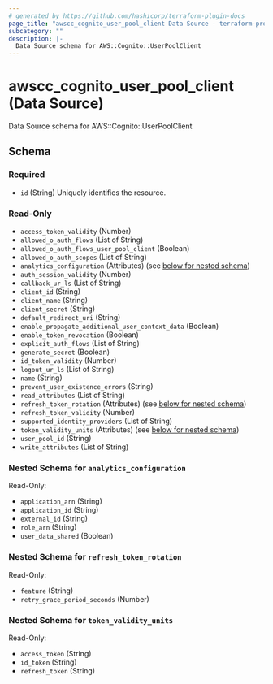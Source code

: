 ```yaml
---
# generated by https://github.com/hashicorp/terraform-plugin-docs
page_title: "awscc_cognito_user_pool_client Data Source - terraform-provider-awscc"
subcategory: ""
description: |-
  Data Source schema for AWS::Cognito::UserPoolClient
---
```


# awscc_cognito_user_pool_client (Data Source)

Data Source schema for AWS::Cognito::UserPoolClient



<!-- schema generated by tfplugindocs -->
## Schema

### Required

- `id` (String) Uniquely identifies the resource.

### Read-Only

- `access_token_validity` (Number)
- `allowed_o_auth_flows` (List of String)
- `allowed_o_auth_flows_user_pool_client` (Boolean)
- `allowed_o_auth_scopes` (List of String)
- `analytics_configuration` (Attributes) (see [below for nested schema](#nestedatt--analytics_configuration))
- `auth_session_validity` (Number)
- `callback_ur_ls` (List of String)
- `client_id` (String)
- `client_name` (String)
- `client_secret` (String)
- `default_redirect_uri` (String)
- `enable_propagate_additional_user_context_data` (Boolean)
- `enable_token_revocation` (Boolean)
- `explicit_auth_flows` (List of String)
- `generate_secret` (Boolean)
- `id_token_validity` (Number)
- `logout_ur_ls` (List of String)
- `name` (String)
- `prevent_user_existence_errors` (String)
- `read_attributes` (List of String)
- `refresh_token_rotation` (Attributes) (see [below for nested schema](#nestedatt--refresh_token_rotation))
- `refresh_token_validity` (Number)
- `supported_identity_providers` (List of String)
- `token_validity_units` (Attributes) (see [below for nested schema](#nestedatt--token_validity_units))
- `user_pool_id` (String)
- `write_attributes` (List of String)

<a id="nestedatt--analytics_configuration"></a>
### Nested Schema for `analytics_configuration`

Read-Only:

- `application_arn` (String)
- `application_id` (String)
- `external_id` (String)
- `role_arn` (String)
- `user_data_shared` (Boolean)


<a id="nestedatt--refresh_token_rotation"></a>
### Nested Schema for `refresh_token_rotation`

Read-Only:

- `feature` (String)
- `retry_grace_period_seconds` (Number)


<a id="nestedatt--token_validity_units"></a>
### Nested Schema for `token_validity_units`

Read-Only:

- `access_token` (String)
- `id_token` (String)
- `refresh_token` (String)
